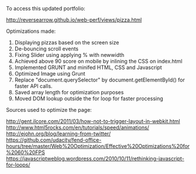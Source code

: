 To access this updated portfolio:

http://reversearrow.github.io/web-perf/views/pizza.html

Optimizations made:

1) Displaying pizzas based on the screen size
2) De-bouncing scroll events
3) Fixing Slider using applying % with newwidth
4) Achieved above 90 score on mobile by inlining the CSS on index.html
5) Implemented GRUNT and minifed HTML, CSS and Javascript
6) Optimized Image using Grunt
7) Replace "document.querySelector" by document.getElementById() for faster API calls.
8) Saved array length for optimization purposes
9) Moved DOM lookup outside the for loop for faster processing

Sources used to optimize the page:

http://gent.ilcore.com/2011/03/how-not-to-trigger-layout-in-webkit.html
http://www.html5rocks.com/en/tutorials/speed/animations/
http://ejohn.org/blog/learning-from-twitter/
https://github.com/udacity/fend-office-hours/tree/master/Web%20Optimization/Effective%20Optimizations%20for%2060%20FPS
https://javascriptweblog.wordpress.com/2010/10/11/rethinking-javascript-for-loops/
